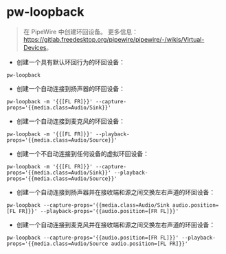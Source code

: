 # pw-loopback

> 在 PipeWire 中创建环回设备。
> 更多信息：<https://gitlab.freedesktop.org/pipewire/pipewire/-/wikis/Virtual-Devices>。

- 创建一个具有默认环回行为的环回设备：

`pw-loopback`

- 创建一个自动连接到扬声器的环回设备：

`pw-loopback -m '{{[FL FR]}}' --capture-props='{{media.class=Audio/Sink}}'`

- 创建一个自动连接到麦克风的环回设备：

`pw-loopback -m '{{[FL FR]}}' --playback-props='{{media.class=Audio/Source}}'`

- 创建一个不自动连接到任何设备的虚拟环回设备：

`pw-loopback -m '{{[FL FR]}}' --capture-props='{{media.class=Audio/Sink}}' --playback-props='{{media.class=Audio/Source}}'`

- 创建一个自动连接到扬声器并在接收端和源之间交换左右声道的环回设备：

`pw-loopback --capture-props='{{media.class=Audio/Sink audio.position=[FL FR]}}' --playback-props='{{audio.position=[FR FL]}}'`

- 创建一个自动连接到麦克风并在接收端和源之间交换左右声道的环回设备：

`pw-loopback --capture-props='{{audio.position=[FR FL]}}' --playback-props='{{media.class=Audio/Source audio.position=[FL FR]}}'`